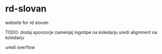 # rd-slovan
website for rd slovan


TODO:
dodaj sponzorje
zamenjaj logotipe na koledarju
uredi alignment na koledarju

uredi overflow